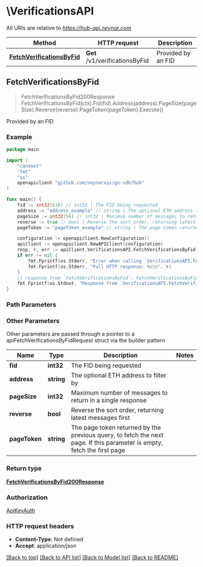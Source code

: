 # \VerificationsAPI

All URIs are relative to *https://hub-api.neynar.com*

Method | HTTP request | Description
------------- | ------------- | -------------
[**FetchVerificationsByFid**](VerificationsAPI.md#FetchVerificationsByFid) | **Get** /v1/verificationsByFid | Provided by an FID



## FetchVerificationsByFid

> FetchVerificationsByFid200Response FetchVerificationsByFid(ctx).Fid(fid).Address(address).PageSize(pageSize).Reverse(reverse).PageToken(pageToken).Execute()

Provided by an FID



### Example

```go
package main

import (
	"context"
	"fmt"
	"os"
	openapiclient "github.com/neynarxyz/go-sdk/hub"
)

func main() {
	fid := int32(616) // int32 | The FID being requested
	address := "address_example" // string | The optional ETH address to filter by (optional)
	pageSize := int32(56) // int32 | Maximum number of messages to return in a single response (optional)
	reverse := true // bool | Reverse the sort order, returning latest messages first (optional)
	pageToken := "pageToken_example" // string | The page token returned by the previous query, to fetch the next page. If this parameter is empty, fetch the first page (optional)

	configuration := openapiclient.NewConfiguration()
	apiClient := openapiclient.NewAPIClient(configuration)
	resp, r, err := apiClient.VerificationsAPI.FetchVerificationsByFid(context.Background()).Fid(fid).Address(address).PageSize(pageSize).Reverse(reverse).PageToken(pageToken).Execute()
	if err != nil {
		fmt.Fprintf(os.Stderr, "Error when calling `VerificationsAPI.FetchVerificationsByFid``: %v\n", err)
		fmt.Fprintf(os.Stderr, "Full HTTP response: %v\n", r)
	}
	// response from `FetchVerificationsByFid`: FetchVerificationsByFid200Response
	fmt.Fprintf(os.Stdout, "Response from `VerificationsAPI.FetchVerificationsByFid`: %v\n", resp)
}
```

### Path Parameters



### Other Parameters

Other parameters are passed through a pointer to a apiFetchVerificationsByFidRequest struct via the builder pattern


Name | Type | Description  | Notes
------------- | ------------- | ------------- | -------------
 **fid** | **int32** | The FID being requested | 
 **address** | **string** | The optional ETH address to filter by | 
 **pageSize** | **int32** | Maximum number of messages to return in a single response | 
 **reverse** | **bool** | Reverse the sort order, returning latest messages first | 
 **pageToken** | **string** | The page token returned by the previous query, to fetch the next page. If this parameter is empty, fetch the first page | 

### Return type

[**FetchVerificationsByFid200Response**](FetchVerificationsByFid200Response.md)

### Authorization

[ApiKeyAuth](../README.md#ApiKeyAuth)

### HTTP request headers

- **Content-Type**: Not defined
- **Accept**: application/json

[[Back to top]](#) [[Back to API list]](../README.md#documentation-for-api-endpoints)
[[Back to Model list]](../README.md#documentation-for-models)
[[Back to README]](../README.md)

